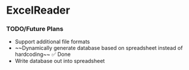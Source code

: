 ﻿# ExcelReader



### TODO/Future Plans
<ul>
	<li>Support additional file formats</li>
	<li>~~Dynamically generate database based on spreadsheet instead of hardcoding~~ ✅ Done</li>
	<li>Write database out into spreadsheet</li>
</ul>